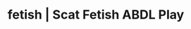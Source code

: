 ---
categories:
- Gender-Fluid
- ABDL Play
- Tattooed Beauties
- Sensual Cosplay
- Interactive NSFW
image: /assets/images/1747714155665.jpg
layout: post
schema:
  description: Premium adult content featuring ABDL Play, Scat Fetish. High-quality
    artwork with erotic themes.
  keywords:
  - ABDL Play
  - Scat Fetish
  - Lingerie Art
  - Ethical Porn
  - Slow Burn
  - Queer Kinks
  - Fantasy Kink
  name: 1747714155665 | ABDL Play Scat Fetish
  type: VisualArtwork
seo:
  description: Featured content with exclusive ABDL Play, Scat Fetish. HD images available.
  keywords: ABDL Play, Scat Fetish
  og_image: /assets/images/1747714155665.jpg
  schema_type: VisualArtwork
tags:
- '#fetish'
- ABDL Play
- Scat Fetish
title: fetish | Scat Fetish ABDL Play
---